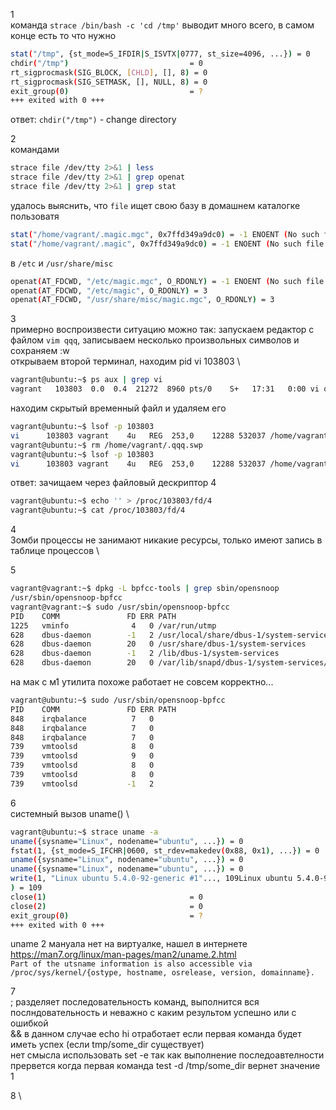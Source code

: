 1 \
команда `strace /bin/bash -c 'cd /tmp'` выводит много всего, в самом конце есть то что нужно
```bash
stat("/tmp", {st_mode=S_IFDIR|S_ISVTX|0777, st_size=4096, ...}) = 0
chdir("/tmp")                           = 0
rt_sigprocmask(SIG_BLOCK, [CHLD], [], 8) = 0
rt_sigprocmask(SIG_SETMASK, [], NULL, 8) = 0
exit_group(0)                           = ?
+++ exited with 0 +++
```
ответ: `chdir("/tmp")` - change directory

2 \
командами
```bash
strace file /dev/tty 2>&1 | less
strace file /dev/tty 2>&1 | grep openat
strace file /dev/tty 2>&1 | grep stat
```
удалось выяснить, что `file` ищет свою базу
в домашнем каталогке пользоватя
```bash
stat("/home/vagrant/.magic.mgc", 0x7ffd349a9dc0) = -1 ENOENT (No such file or directory)
stat("/home/vagrant/.magic", 0x7ffd349a9dc0) = -1 ENOENT (No such file or directory)
```
в `/etc` и `/usr/share/misc`
```bash
openat(AT_FDCWD, "/etc/magic.mgc", O_RDONLY) = -1 ENOENT (No such file or directory)
openat(AT_FDCWD, "/etc/magic", O_RDONLY) = 3
openat(AT_FDCWD, "/usr/share/misc/magic.mgc", O_RDONLY) = 3
```
3 \
примерно воспроизвести ситуацию можно так: запускаем редактор с файлом `vim qqq`, записываем несколько произвольных символов и сохраняем :w\
открываем второй терминал, находим pid vi 103803 \
```bash
vagrant@ubuntu:~$ ps aux | grep vi
vagrant   103803  0.0  0.4  21272  8960 pts/0    S+   17:31   0:00 vi qqq
```
находим скрытый временный файл и удаляем его
```bash
vagrant@ubuntu:~$ lsof -p 103803
vi      103803 vagrant    4u   REG  253,0    12288 532037 /home/vagrant/.qqq.swp
vagrant@ubuntu:~$ rm /home/vagrant/.qqq.swp
vagrant@ubuntu:~$ lsof -p 103803
vi      103803 vagrant    4u   REG  253,0    12288 532037 /home/vagrant/.qqq.swp (deleted)
```
ответ: зачищаем через файловый дескриптор 4
```bash
vagrant@ubuntu:~$ echo '' > /proc/103803/fd/4
vagrant@ubuntu:~$ cat /proc/103803/fd/4

```
4 \
Зомби процессы не занимают никакие ресурсы, только имеют запись в таблице процессов \

5 
```bash
vagrant@vagrant:~$ dpkg -L bpfcc-tools | grep sbin/opensnoop
/usr/sbin/opensnoop-bpfcc
vagrant@vagrant:~$ sudo /usr/sbin/opensnoop-bpfcc
PID    COMM               FD ERR PATH
1225   vminfo              4   0 /var/run/utmp
628    dbus-daemon        -1   2 /usr/local/share/dbus-1/system-services
628    dbus-daemon        20   0 /usr/share/dbus-1/system-services
628    dbus-daemon        -1   2 /lib/dbus-1/system-services
628    dbus-daemon        20   0 /var/lib/snapd/dbus-1/system-services/
```
на мак с м1 утилита похоже работает не совсем корректно...
```bash
vagrant@ubuntu:~$ sudo /usr/sbin/opensnoop-bpfcc
PID    COMM               FD ERR PATH
848    irqbalance          7   0 
848    irqbalance          7   0 
848    irqbalance          7   0 
739    vmtoolsd            8   0 
739    vmtoolsd            9   0 
739    vmtoolsd            8   0 
739    vmtoolsd            8   0 
739    vmtoolsd           -1   2 

```
6 \
системный вызов uname() \
```bash
vagrant@ubuntu:~$ strace uname -a
uname({sysname="Linux", nodename="ubuntu", ...}) = 0
fstat(1, {st_mode=S_IFCHR|0600, st_rdev=makedev(0x88, 0x1), ...}) = 0
uname({sysname="Linux", nodename="ubuntu", ...}) = 0
uname({sysname="Linux", nodename="ubuntu", ...}) = 0
write(1, "Linux ubuntu 5.4.0-92-generic #1"..., 109Linux ubuntu 5.4.0-92-generic #103-Ubuntu SMP Fri Nov 26 16:15:10 UTC 2021 aarch64 aarch64 aarch64 GNU/Linux
) = 109
close(1)                                = 0
close(2)                                = 0
exit_group(0)                           = ?
+++ exited with 0 +++
```
uname 2 мануала нет на виртуалке, нашел в интернете
https://man7.org/linux/man-pages/man2/uname.2.html \
`Part of the utsname information is also accessible via
       /proc/sys/kernel/{ostype, hostname, osrelease, version,
       domainname}.`

7 \
;  разделяет последовательность команд, выполнится вся послндовательность и неважно с каким результом успешно или с ошибкой \
&& в данном случае echo hi отработает если первая команда будет иметь успех (если tmp/some_dir существует) \
нет смысла использовать set -e так как выполнение последоавтелности прервется когда первая команда test -d /tmp/some_dir вернет значение 1

8 \


